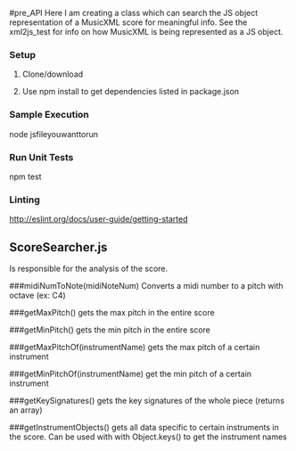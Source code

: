 #pre_API 
Here I am creating a class which can search the JS object representation of a MusicXML score for meaningful info.
See the xml2js_test for info on how MusicXML is being represented as a JS object.

### Setup
1) Clone/download

2) Use npm install to get dependencies listed in package.json

### Sample Execution 
 node jsfileyouwanttorun
 
### Run Unit Tests
 npm test
 
### Linting 
 http://eslint.org/docs/user-guide/getting-started

## ScoreSearcher.js
Is responsible for the analysis of the score.

###midiNumToNote(midiNoteNum)
Converts a midi number to a pitch with octave (ex: C4)

###getMaxPitch()
gets the max pitch in the entire score

###getMinPitch()
gets the min pitch in the entire score

###getMaxPitchOf(instrumentName)
gets the max pitch of a certain instrument

###getMinPitchOf(instrumentName)
get the min pitch of a certain instrument

###getKeySignatures()
gets the key signatures of the whole piece (returns an array)

###getInstrumentObjects()
gets all data specific to certain instruments in the score. Can be used with with Object.keys() to get the instrument names



